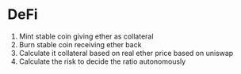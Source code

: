 # DeFi

1. Mint stable coin giving ether as collateral
1. Burn stable coin receiving ether back
1. Calculate it collateral based on real ether price based on uniswap
1. Calculate the risk to decide the ratio autonomously

